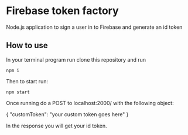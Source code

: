 # Firebase token factory

Node.js application to sign a user in to Firebase and generate an id token

## How to use

In your terminal program run clone this repository and run

```console
npm i
```

Then to start run:

```console
npm start
```

Once running do a POST to localhost:2000/ with the following object:

{
"customToken": "your custom token goes here"
}

In the response you will get your id token.
